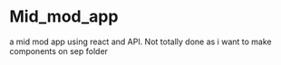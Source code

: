 # Mid_mod_app
a mid mod app using react and API. Not totally done as i want to make components on sep folder
